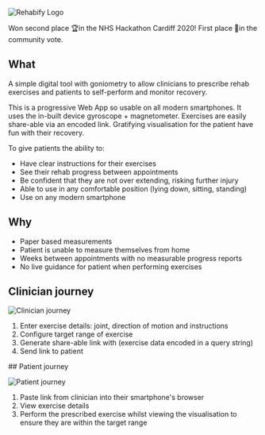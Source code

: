 

![Rehabify Logo](https://user-images.githubusercontent.com/10219824/73192571-204f1000-4121-11ea-90fc-026c1346b38c.png)

Won second place 🏆in the NHS Hackathon Cardiff 2020! First place 🥇in the community vote.

## What

A simple digital tool with goniometry to allow clinicians to prescribe rehab exercises and patients to self-perform and monitor recovery.

This is a progressive Web App so usable on all modern smartphones. It uses the in-built device gyroscope + magnetometer. Exercises are easily share-able via an encoded link. Gratifying visualisation for the patient have fun with their recovery.

To give patients the ability to:
- Have clear instructions for their exercises
- See their rehab progress between appointments
- Be confident that they are not over extending, risking further injury
- Able to use in any comfortable position (lying down, sitting, standing)
- Use on any modern smartphone


## Why

- Paper based measurements
- Patient is unable to measure themselves from home
- Weeks between appointments with no measurable progress reports
- No live guidance for patient when performing exercises

## Clinician journey

![Clinician journey](https://media.giphy.com/media/TIiLkAXKyQN28pt8rT/giphy.gif)

1. Enter exercise details: joint, direction of motion and instructions
2. Configure target range of exercise
3. Generate share-able link with (exercise data encoded in a query string)
4. Send link to patient

## Patient journey

![Patient journey](https://media.giphy.com/media/gLLdbzeMq5Nnkrv0FU/giphy.gif)

1. Paste link from clinician into their smartphone's browser 
2. View exercise details
3. Perform the prescribed exercise whilst viewing the visualisation to ensure they are within the target range 
